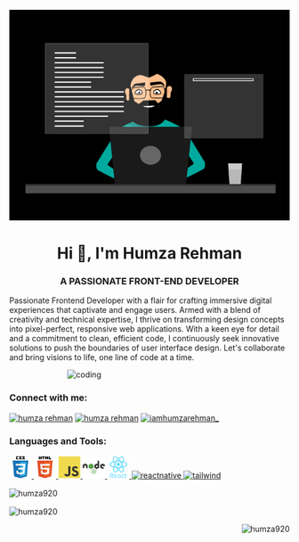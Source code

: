![logo](https://github.com/Humza920/Humza920/blob/main/git.gif)
<h1 align="center">Hi 👋, I'm Humza Rehman</h1>
<h3 align="center">A PASSIONATE FRONT-END DEVELOPER</h3>
<p>Passionate Frontend Developer with a flair for crafting immersive digital experiences that captivate and engage users. Armed with a blend of creativity and technical expertise, I thrive on transforming design concepts into pixel-perfect, responsive web applications. With a keen eye for detail and a commitment to clean, efficient code, I continuously seek innovative solutions to push the boundaries of user interface design. Let's collaborate and bring visions to life, one line of code at a time.</p>
<img align="right" alt="coding" width="400" src="https://cdn.dribbble.com/users/1292677/screenshots/6139167/avento.gif">
<p align="left"> <a href="https://twitter.com/" target="blank"><img src="https://img.shields.io/twitter/follow/?logo=twitter&style=for-the-badge" alt="" /></a> </p>

<h3 align="left">Connect with me:</h3>
<p align="left">
<a href="https://linkedin.com/in/humza rehman" target="blank"><img align="center" src="https://raw.githubusercontent.com/rahuldkjain/github-profile-readme-generator/master/src/images/icons/Social/linked-in-alt.svg" alt="humza rehman" height="30" width="40" /></a>
<a href="https://fb.com/humza rehman" target="blank"><img align="center" src="https://raw.githubusercontent.com/rahuldkjain/github-profile-readme-generator/master/src/images/icons/Social/facebook.svg" alt="humza rehman" height="30" width="40" /></a>
<a href="https://instagram.com/iamhumzarehman_" target="blank"><img align="center" src="https://raw.githubusercontent.com/rahuldkjain/github-profile-readme-generator/master/src/images/icons/Social/instagram.svg" alt="iamhumzarehman_" height="30" width="40" /></a>
</p>

<h3 align="left">Languages and Tools:</h3>
<p align="left"> <a href="https://www.w3schools.com/css/" target="_blank" rel="noreferrer"> <img src="https://raw.githubusercontent.com/devicons/devicon/master/icons/css3/css3-original-wordmark.svg" alt="css3" width="40" height="40"/> </a> <a href="https://www.w3.org/html/" target="_blank" rel="noreferrer"> <img src="https://raw.githubusercontent.com/devicons/devicon/master/icons/html5/html5-original-wordmark.svg" alt="html5" width="40" height="40"/> </a> <a href="https://developer.mozilla.org/en-US/docs/Web/JavaScript" target="_blank" rel="noreferrer"> <img src="https://raw.githubusercontent.com/devicons/devicon/master/icons/javascript/javascript-original.svg" alt="javascript" width="40" height="40"/> </a> <a href="https://nodejs.org" target="_blank" rel="noreferrer"> <img src="https://raw.githubusercontent.com/devicons/devicon/master/icons/nodejs/nodejs-original-wordmark.svg" alt="nodejs" width="40" height="40"/> </a> <a href="https://reactjs.org/" target="_blank" rel="noreferrer"> <img src="https://raw.githubusercontent.com/devicons/devicon/master/icons/react/react-original-wordmark.svg" alt="react" width="40" height="40"/> </a> <a href="https://reactnative.dev/" target="_blank" rel="noreferrer"> <img src="https://reactnative.dev/img/header_logo.svg" alt="reactnative" width="40" height="40"/> </a> <a href="https://tailwindcss.com/" target="_blank" rel="noreferrer"> <img src="https://www.vectorlogo.zone/logos/tailwindcss/tailwindcss-icon.svg" alt="tailwind" width="40" height="40"/> </a> </p>

<p><img align="center" src="https://github-readme-stats.vercel.app/api/top-langs?username=humza920&show_icons=true&locale=en&layout=compact" alt="humza920" /></p>

<p><img align="center" src="https://github-readme-streak-stats.herokuapp.com/?user=humza920&" alt="humza920" /></p>
<p align="right"> <img src="https://komarev.com/ghpvc/?username=humza920&label=Profile%20views&color=0e75b6&style=flat" alt="humza920" /> </p>
